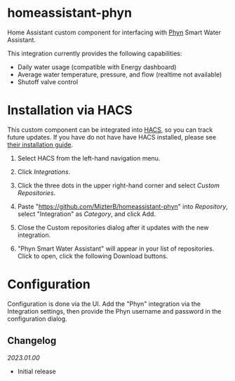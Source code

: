 # homeassistant-phyn

Home Assistant custom component for interfacing with [Phyn](https://www.phyn.com) Smart Water Assistant.

This integration currently provides the following capabilities:

- Daily water usage (compatible with Energy dashboard)
- Average water temperature, pressure, and flow (realtime not available)
- Shutoff valve control

# Installation via HACS

This custom component can be integrated into [HACS](https://github.com/hacs/integration), so you can track future updates. If you have do not have have HACS installed, please see [their installation guide](https://hacs.xyz/docs/installation/manual).

1. Select HACS from the left-hand navigation menu.

2. Click _Integrations_.

3. Click the three dots in the upper right-hand corner and select _Custom Repositories_.

4. Paste "https://github.com/MizterB/homeassistant-phyn" into _Repository_, select "Integration" as _Category_, and click Add.

5. Close the Custom repositories dialog after it updates with the new integration.

6. "Phyn Smart Water Assistant" will appear in your list of repositories. Click to open, click the following Download buttons.

# Configuration

Configuration is done via the UI. Add the "Phyn" integration via the Integration settings, then provide the Phyn username and password in the configuration dialog.

## Changelog

_2023.01.00_

- Initial release
